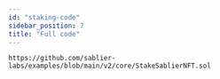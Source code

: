 ```yaml
---
id: "staking-code"
sidebar_position: 7
title: "Full code"
---
```


```solidity reference title="StakeSablierNFT contract"
https://github.com/sablier-labs/examples/blob/main/v2/core/StakeSablierNFT.sol
```
